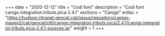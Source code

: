 +++
date        = "2020-12-12"
title       = "Codi font"
description = "Codi font canigo.integration.tributs.pica 2.4.1"
sections    = "Canigó"
enllac		= "https://hudson.intranet.gencat.cat/nexus/repository/canigo-maven2/cat/gencat/ctti/canigo.integration.tributs.pica/2.4.1/canigo.integration.tributs.pica-2.4.1-sources.jar"
weight		= 1
+++
